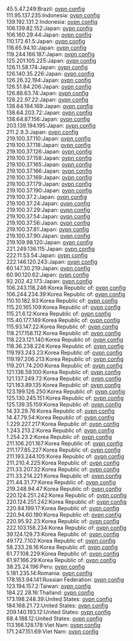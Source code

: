 45.5.47.249:Brazil: [ovpn config](vpn/45_5_47_249.ovpn)  
111.95.137.235:Indonesia: [ovpn config](vpn/111_95_137_235.ovpn)  
139.192.131.2:Indonesia: [ovpn config](vpn/139_192_131_2.ovpn)  
106.139.82.152:Japan: [ovpn config](vpn/106_139_82_152.ovpn)  
106.160.29.44:Japan: [ovpn config](vpn/106_160_29_44.ovpn)  
110.172.61.5:Japan: [ovpn config](vpn/110_172_61_5.ovpn)  
116.65.94.10:Japan: [ovpn config](vpn/116_65_94_10.ovpn)  
119.244.166.187:Japan: [ovpn config](vpn/119_244_166_187.ovpn)  
125.201.105.225:Japan: [ovpn config](vpn/125_201_105_225.ovpn)  
126.11.58.174:Japan: [ovpn config](vpn/126_11_58_174.ovpn)  
126.140.35.226:Japan: [ovpn config](vpn/126_140_35_226.ovpn)  
126.26.32.194:Japan: [ovpn config](vpn/126_26_32_194.ovpn)  
126.51.84.206:Japan: [ovpn config](vpn/126_51_84_206.ovpn)  
126.88.63.74:Japan: [ovpn config](vpn/126_88_63_74.ovpn)  
128.22.97.22:Japan: [ovpn config](vpn/128_22_97_22.ovpn)  
138.64.194.169:Japan: [ovpn config](vpn/138_64_194_169.ovpn)  
138.64.203.72:Japan: [ovpn config](vpn/138_64_203_72.ovpn)  
138.64.87.156:Japan: [ovpn config](vpn/138_64_87_156.ovpn)  
203.139.194.195:Japan: [ovpn config](vpn/203_139_194_195.ovpn)  
211.2.9.3:Japan: [ovpn config](vpn/211_2_9_3.ovpn)  
219.100.37.110:Japan: [ovpn config](vpn/219_100_37_110.ovpn)  
219.100.37.118:Japan: [ovpn config](vpn/219_100_37_118.ovpn)  
219.100.37.126:Japan: [ovpn config](vpn/219_100_37_126.ovpn)  
219.100.37.158:Japan: [ovpn config](vpn/219_100_37_158.ovpn)  
219.100.37.165:Japan: [ovpn config](vpn/219_100_37_165.ovpn)  
219.100.37.166:Japan: [ovpn config](vpn/219_100_37_166.ovpn)  
219.100.37.169:Japan: [ovpn config](vpn/219_100_37_169.ovpn)  
219.100.37.179:Japan: [ovpn config](vpn/219_100_37_179.ovpn)  
219.100.37.190:Japan: [ovpn config](vpn/219_100_37_190.ovpn)  
219.100.37.2:Japan: [ovpn config](vpn/219_100_37_2.ovpn)  
219.100.37.24:Japan: [ovpn config](vpn/219_100_37_24.ovpn)  
219.100.37.29:Japan: [ovpn config](vpn/219_100_37_29.ovpn)  
219.100.37.54:Japan: [ovpn config](vpn/219_100_37_54.ovpn)  
219.100.37.56:Japan: [ovpn config](vpn/219_100_37_56.ovpn)  
219.100.37.81:Japan: [ovpn config](vpn/219_100_37_81.ovpn)  
219.100.37.90:Japan: [ovpn config](vpn/219_100_37_90.ovpn)  
219.109.98.120:Japan: [ovpn config](vpn/219_109_98_120.ovpn)  
221.249.136.115:Japan: [ovpn config](vpn/221_249_136_115.ovpn)  
222.11.53.54:Japan: [ovpn config](vpn/222_11_53_54.ovpn)  
222.146.120.243:Japan: [ovpn config](vpn/222_146_120_243.ovpn)  
60.147.30.219:Japan: [ovpn config](vpn/60_147_30_219.ovpn)  
60.90.120.62:Japan: [ovpn config](vpn/60_90_120_62.ovpn)  
92.202.42.173:Japan: [ovpn config](vpn/92_202_42_173.ovpn)  
106.243.118.246:Korea Republic of: [ovpn config](vpn/106_243_118_246.ovpn)  
106.244.234.39:Korea Republic of: [ovpn config](vpn/106_244_234_39.ovpn)  
110.10.182.93:Korea Republic of: [ovpn config](vpn/110_10_182_93.ovpn)  
115.20.165.109:Korea Republic of: [ovpn config](vpn/115_20_165_109.ovpn)  
115.21.6.12:Korea Republic of: [ovpn config](vpn/115_21_6_12.ovpn)  
115.40.177.149:Korea Republic of: [ovpn config](vpn/115_40_177_149.ovpn)  
115.93.147.22:Korea Republic of: [ovpn config](vpn/115_93_147_22.ovpn)  
118.217.158.112:Korea Republic of: [ovpn config](vpn/118_217_158_112.ovpn)  
118.223.121.140:Korea Republic of: [ovpn config](vpn/118_223_121_140.ovpn)  
118.36.238.224:Korea Republic of: [ovpn config](vpn/118_36_238_224.ovpn)  
119.193.243.23:Korea Republic of: [ovpn config](vpn/119_193_243_23.ovpn)  
119.197.206.213:Korea Republic of: [ovpn config](vpn/119_197_206_213.ovpn)  
119.201.74.200:Korea Republic of: [ovpn config](vpn/119_201_74_200.ovpn)  
121.136.59.100:Korea Republic of: [ovpn config](vpn/121_136_59_100.ovpn)  
121.137.249.72:Korea Republic of: [ovpn config](vpn/121_137_249_72.ovpn)  
121.163.89.135:Korea Republic of: [ovpn config](vpn/121_163_89_135.ovpn)  
123.199.126.250:Korea Republic of: [ovpn config](vpn/123_199_126_250.ovpn)  
125.130.245.151:Korea Republic of: [ovpn config](vpn/125_130_245_151.ovpn)  
125.139.35.159:Korea Republic of: [ovpn config](vpn/125_139_35_159.ovpn)  
14.33.29.76:Korea Republic of: [ovpn config](vpn/14_33_29_76.ovpn)  
14.47.79.54:Korea Republic of: [ovpn config](vpn/14_47_79_54.ovpn)  
1.229.227.217:Korea Republic of: [ovpn config](vpn/1_229_227_217.ovpn)  
1.243.213.2:Korea Republic of: [ovpn config](vpn/1_243_213_2.ovpn)  
1.254.23.2:Korea Republic of: [ovpn config](vpn/1_254_23_2.ovpn)  
211.106.201.167:Korea Republic of: [ovpn config](vpn/211_106_201_167.ovpn)  
211.177.85.227:Korea Republic of: [ovpn config](vpn/211_177_85_227.ovpn)  
211.193.244.105:Korea Republic of: [ovpn config](vpn/211_193_244_105.ovpn)  
211.210.4.225:Korea Republic of: [ovpn config](vpn/211_210_4_225.ovpn)  
211.33.207.32:Korea Republic of: [ovpn config](vpn/211_33_207_32.ovpn)  
211.33.214.221:Korea Republic of: [ovpn config](vpn/211_33_214_221.ovpn)  
211.44.31.77:Korea Republic of: [ovpn config](vpn/211_44_31_77.ovpn)  
219.248.94.47:Korea Republic of: [ovpn config](vpn/219_248_94_47.ovpn)  
220.124.251.242:Korea Republic of: [ovpn config](vpn/220_124_251_242.ovpn)  
220.124.251.242:Korea Republic of: [ovpn config](vpn/220_124_251_242.ovpn)  
220.84.199.17:Korea Republic of: [ovpn config](vpn/220_84_199_17.ovpn)  
220.94.60.190:Korea Republic of: [ovpn config](vpn/220_94_60_190.ovpn)  
220.95.92.23:Korea Republic of: [ovpn config](vpn/220_95_92_23.ovpn)  
222.103.158.234:Korea Republic of: [ovpn config](vpn/222_103_158_234.ovpn)  
39.124.129.73:Korea Republic of: [ovpn config](vpn/39_124_129_73.ovpn)  
49.172.7.102:Korea Republic of: [ovpn config](vpn/49_172_7_102.ovpn)  
58.233.28.16:Korea Republic of: [ovpn config](vpn/58_233_28_16.ovpn)  
61.77.108.229:Korea Republic of: [ovpn config](vpn/61_77_108_229.ovpn)  
61.97.166.29:Korea Republic of: [ovpn config](vpn/61_97_166_29.ovpn)  
38.25.24.196:Peru: [ovpn config](vpn/38_25_24_196.ovpn)  
5.181.235.14:Romania: [ovpn config](vpn/5_181_235_14.ovpn)  
178.163.94.141:Russian Federation: [ovpn config](vpn/178_163_94_141.ovpn)  
123.194.157.2:Taiwan: [ovpn config](vpn/123_194_157_2.ovpn)  
184.22.28.16:Thailand: [ovpn config](vpn/184_22_28_16.ovpn)  
173.198.248.39:United States: [ovpn config](vpn/173_198_248_39.ovpn)  
184.168.21.72:United States: [ovpn config](vpn/184_168_21_72.ovpn)  
209.140.193.12:United States: [ovpn config](vpn/209_140_193_12.ovpn)  
68.4.188.12:United States: [ovpn config](vpn/68_4_188_12.ovpn)  
113.166.128.178:Viet Nam: [ovpn config](vpn/113_166_128_178.ovpn)  
171.247.151.69:Viet Nam: [ovpn config](vpn/171_247_151_69.ovpn)  
